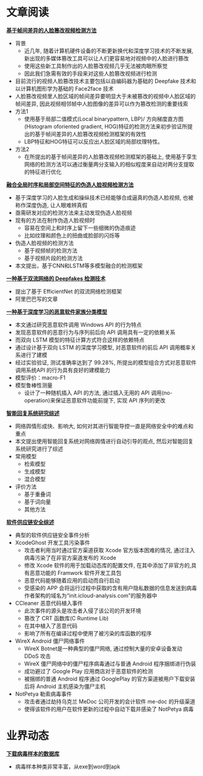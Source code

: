# 文章阅读

[**基于帧间差异的人脸篡改视频检测方法**](http://jcs.iie.ac.cn/xxaqxb/ch/reader/view_abstract.aspx?file_no=20200206&flag=1)
*  背景
   *  近几年, 随着计算机硬件设备的不断更新换代和深度学习技术的不断发展, 新出现的多媒体篡改工具可以让人们更容易地对视频中的人脸进行篡改
   *  使用这些新工具制作出的人脸篡改视频几乎无法被肉眼所察觉
   *  因此我们急需有效的手段来对这些人脸篡改视频进行检测
* 目前流行的视频人脸篡改技术主要包括以自编码器为基础的 Deepfake 技术和以计算机图形学为基础的 Face2face 技术
* 人脸篡改视频里人脸区域的帧间差异要明显大于未被篡改的视频中人脸区域的帧间差异, 因此视频相邻帧中人脸图像的差异可以作为篡改检测的重要线索
* 方法1
   * 使用基于局部二值模式(Local binarypattern, LBP)/ 方向梯度直方图 (Histogram oforiented gradient, HOG)特征的检测方法来初步验证所提出的基于帧间差异的人脸篡改视频检测框架的有效性
   * LBP特征和HOG特征可以反应出人脸区域的局部纹理特性。
* 方法2
   * 在所提出的基于帧间差异的人脸篡改视频检测框架的基础上, 使用基于孪生网络的检测方法可以通过衡量两分支输入的相似程度来自动对两分支提取的特征进行优化


[**融合全局时序和局部空间特征的伪造人脸视频检测方法**](http://jcs.iie.ac.cn/xxaqxb/ch/reader/view_abstract.aspx?file_no=20200207&flag=1)
* 基于深度学习的人脸生成和操纵技术已经能够合成逼真的伪造人脸视频, 也被称作深度伪造, 让人眼难辨真假
* 亟需研发对应的检测方法来主动发现伪造人脸视频
* 现有的方法在制作伪造人脸视频时
   * 容易在空间上和时序上留下一些细微的伪造痕迹
   * 比如纹理和颜色上的扭曲或脸部的闪烁等
* 伪造人脸视频的检测方法
   * 基于视频帧的检测方法
   * 基于视频片段的检测方法
* 本文提出，基于CNN和LSTM等多模型融合的检测框架


[**一种基于双流网络的 Deepfakes 检测技术**](http://jcs.iie.ac.cn/xxaqxb/ch/reader/view_abstract.aspx?file_no=20200208&flag=1)
* 提出了基于 EfficientNet 的双流网络检测框架
* 阿里巴巴写的文章


[**一种基于深度学习的恶意软件家族分类模型**](http://jcs.iie.ac.cn/xxaqxb/ch/reader/create_pdf.aspx?file_no=20200101&flag=1&year_id=2020&quarter_id=1)
* 本文通过研究恶意软件调用 Windows API 的行为特点
* 发现恶意软件的恶意行为与序列前后向 API 调用具有一定的依赖关系
* 而双向 LSTM 模型的特征计算方式符合这样的依赖特点
* 通过设计基于双向 LSTM 的深度学习模型, 对恶意软件的前后 API 调用概率关系进行了建模
* 经过实验验证, 测试准确率达到了 99.28%, 所提出的模型组合方式对恶意软件调用系统API 的行为具有良好的建模能力
* 模型评价：macro-F1
* 模型鲁棒性测量
   * 设计了一种随机插入 API 的方法, 通过插入无用的 API 调用(no-operation)来保证恶意软件功能前提下, 实现 API 序列的更改


[**智能回复系统研究综述**](http://jcs.iie.ac.cn/xxaqxb/ch/reader/create_pdf.aspx?file_no=20200103&flag=1&year_id=2020&quarter_id=1)
* 网络舆情形成快、影响大, 如何对其进行智能导控一直是网络安全中的难点和重点
* 本文提出使用智能回复系统对网络舆情进行自动引导的观点, 然后对智能回复系统研究进行了综述
* 常用模型
   * 检索模型
   * 生成模型
   * 混合模型
* 评价方法
   * 基于重叠词
   * 基于词向量
   * 其他方法
 

[**软件供应链安全综述**](http://jcs.iie.ac.cn/xxaqxb/ch/reader/create_pdf.aspx?file_no=20200106&flag=1&year_id=2020&quarter_id=1)
* 典型的软件供应链安全事件分析
*  XcodeGhost 开发工具污染事件
   *  攻击者利用当时通过官方渠道获取 Xcode 官方版本困难的情况, 通过注入病毒污染了在非官方渠道发布的 Xcode
   *  修改 Xcode 软件的用于加载动态库的配置文件, 在其中添加了非官方的,具有恶意功能的 Framwork 软件开发工具包
   *  恶意代码能够随着应用的启动而自行启动
   *  受感染的 APP 会将运行过程中获取的含有用户隐私数据的信息发送到病毒作者架构的域名为“init.icloud-analysis.com”的服务器中
* CCleaner 恶意代码植入事件
   * 此次事件的源头是攻击者入侵了该公司的开发环境
   * 篡改了 CRT 函数库(C Runtime Lib) 
   * 在其中植入了恶意代码
   * 影响了所有在编译过程中使用了被污染的库函数的程序
*  WireX Android 僵尸网络事件
   * WireX Botnet是一种典型的僵尸网络, 通过控制大量的安卓设备发动 DDoS 攻击
   * WireX 僵尸网络中的僵尸程序病毒通过与普通 Android 程序捆绑进行伪装
   * 成功避过了 Google Play 应用商店对于恶意软件的检测
   * 被捆绑的普通 Android 程序通过 GooglePlay 的官方渠道被用户下载安装后将 Android 主机感染为僵尸主机
* NotPetya 勒索病毒事件
   * 攻击者通过劫持乌克兰 MeDoc 公司开发的会计软件 me-doc 的升级渠道
   * 使得该软件的用户在软件更新的过程中自动下载并感染了 NotPetya 病毒


# 业界动态

[**下载病毒样本的数据库**](https://bazaar.abuse.ch/browse/)
* 病毒样本种类非常丰富，从exe到word到apk

